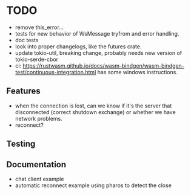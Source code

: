 # TODO

- remove this_error...
- tests for new behavior of WsMessage tryfrom and error handling.
- doc tests
- look into proper changelogs, like the futures crate.
- update tokio-util, breaking change, probably needs new version of tokio-serde-cbor
- ci: https://rustwasm.github.io/docs/wasm-bindgen/wasm-bindgen-test/continuous-integration.html has some windows instructions.

## Features
- when the connection is lost, can we know if it's the server that disconnected (correct shutdown exchange)
  or whether we have network problems.
- reconnect?

## Testing

## Documentation
- chat client example
- automatic reconnect example using pharos to detect the close



